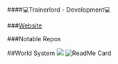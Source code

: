 ####💻Trainerlord - Development💻

###[Website][site]

###Notable Repos

##World System
[<img src="https://img.shields.io/static/v1?label=worldsystem&message=2.4.11&color=blue"/>][worldsystem]
![ReadMe Card](https://github-readme-stats.vercel.app/api/pin/?username=trainerlord&repo=worldsystem)

[site]: trainerlordDevelopemnt.uk.to
[worldsystem]: https://www.spigotmc.org/resources/worldsystem-%E2%97%8F-the-one-world-per-player-solution-%E2%97%8F-gui-%E2%97%8F-highly-configurable-%E2%97%8F-1-8-1-16.49756/